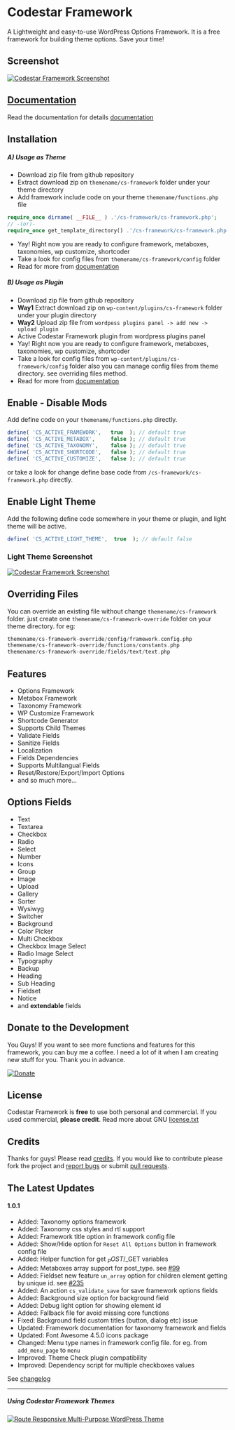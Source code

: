 # Codestar Framework
A Lightweight and easy-to-use WordPress Options Framework. It is a free framework for building theme options. Save your time!

## Screenshot
[![Codestar Framework Screenshot](http://codestarframework.com/assets/images/framework/screenshot.png)](http://codestarframework.com/assets/images/framework/screenshot-1.png)

## [Documentation](http://codestarframework.com/documentation/)
Read the documentation for details [documentation](http://codestarframework.com/documentation/)

## Installation
##### A) Usage as Theme
* Download zip file from github repository
* Extract download zip on `themename/cs-framework` folder under your theme directory
* Add framework include code on your theme `themename/functions.php` file

```php
require_once dirname( __FILE__ ) .'/cs-framework/cs-framework.php';
// -(or)-
require_once get_template_directory() .'/cs-framework/cs-framework.php';
```

* Yay! Right now you are ready to configure framework, metaboxes, taxonomies, wp customize, shortcoder
* Take a look for config files from `themename/cs-framework/config` folder
* Read for more from [documentation](http://codestarframework.com/documentation/)

##### B) Usage as Plugin
* Download zip file from github repository
* **Way1** Extract download zip on `wp-content/plugins/cs-framework` folder under your plugin directory
* **Way2** Upload zip file from `wordpess plugins panel -> add new -> upload plugin`
* Active Codestar Framework plugin from wordpress plugins panel
* Yay! Right now you are ready to configure framework, metaboxes, taxonomies, wp customize, shortcoder
* Take a look for config files from `wp-content/plugins/cs-framework/config` folder also you can manage config files from theme directory. see overriding files method.
* Read for more from [documentation](http://codestarframework.com/documentation/)

## Enable - Disable Mods
Add define code on your `themename/functions.php` directly.
```php
define( 'CS_ACTIVE_FRAMEWORK',   true  ); // default true
define( 'CS_ACTIVE_METABOX',     false ); // default true
define( 'CS_ACTIVE_TAXONOMY',    false ); // default true
define( 'CS_ACTIVE_SHORTCODE',   false ); // default true
define( 'CS_ACTIVE_CUSTOMIZE',   false ); // default true
```
or take a look for change define base code from `/cs-framework/cs-framework.php` directly.

## Enable Light Theme
Add the following define code somewhere in your theme or plugin, and light theme will be active.

```php
define( 'CS_ACTIVE_LIGHT_THEME',  true  ); // default false
```

### Light Theme Screenshot

[![Codestar Framework Screenshot](http://codestarframework.com/assets/images/framework/screenshot-light-1.png)](http://codestarframework.com/assets/images/framework/screenshot-light-1.png)

## Overriding Files
You can override an existing file without change `themename/cs-framework` folder. just create one `themename/cs-framework-override` folder on your theme directory. for eg:

```php
themename/cs-framework-override/config/framework.config.php
themename/cs-framework-override/functions/constants.php
themename/cs-framework-override/fields/text/text.php
```

## Features
- Options Framework
- Metabox Framework
- Taxonomy Framework
- WP Customize Framework
- Shortcode Generator
- Supports Child Themes
- Validate Fields
- Sanitize Fields
- Localization
- Fields Dependencies
- Supports Multilangual Fields
- Reset/Restore/Export/Import Options
- and so much more...

## Options Fields
- Text
- Textarea
- Checkbox
- Radio
- Select
- Number
- Icons
- Group
- Image
- Upload
- Gallery
- Sorter
- Wysiwyg
- Switcher
- Background
- Color Picker
- Multi Checkbox
- Checkbox Image Select
- Radio Image Select
- Typography
- Backup
- Heading
- Sub Heading
- Fieldset
- Notice
- and **extendable** fields

## Donate to the Development
You Guys! If you want to see more functions and features for this framework, you can buy me a coffee. I need a lot of it when I am creating new stuff for you. Thank you in advance.

[![Donate](https://www.paypal.com/en_US/i/btn/btn_donateCC_LG.gif)](https://www.paypal.com/cgi-bin/webscr?cmd=_donations&business=7PQ35KWFK8G4N&lc=US&item_name=Codestar%20Framework&item_number=CSF1000&currency_code=USD)

## License
Codestar Framework is **free** to use both personal and commercial. If you used commercial, **please credit**.
Read more about GNU [license.txt](http://www.gnu.org/licenses/gpl-2.0.txt)

## Credits
Thanks for guys! Please read [credits](http://codestarframework.com/credits/). If you would like to contribute please fork the project and [report bugs](https://github.com/Codestar/codestar-framework/issues) or submit [pull requests](https://github.com/Codestar/codestar-framework/pulls)</a>.

## The Latest Updates
#### 1.0.1
- Added: Taxonomy options framework
- Added: Taxonomy css styles and rtl support
- Added: Framework title option in framework config file
- Added: Show/Hide option for `Reset All Options` button in framework config file
- Added: Helper function for get $_POST/$_GET variables
- Added: Metaboxes array support for post_type. see [#99](https://github.com/Codestar/codestar-framework/issues/99)
- Added: Fieldset new feature `un_array` option for children element getting by unique id. see [#235](https://github.com/Codestar/codestar-framework/issues/235)
- Added: An action `cs_validate_save` for save framework options fields
- Added: Background size option for background field
- Added: Debug light option for showing element id
- Added: Fallback file for avoid missing core functions
- Fixed: Background field custom titles (button, dialog etc) issue
- Updated: Framework documentation for taxonomy framework and fields
- Updated: Font Awesome 4.5.0 icons package
- Changed: Menu type names in framework config file. for eg. from `add_menu_page` to `menu`
- Improved: Theme Check plugin compatibility
- Improved: Dependency script for multiple checkboxes values

See [changelog](CHANGELOG.md)

---

##### Using Codestar Framework Themes
[![Route Responsive Multi-Purpose WordPress Theme](http://s3.codestarlive.com/route/userbox/route-preview-promo.png)](http://themeforest.net/item/route-responsive-multipurpose-wordpress-theme/8815770?ref=Codestar)

